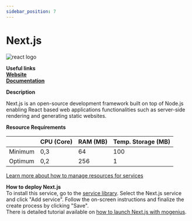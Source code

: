 ```yaml
---
sidebar_position: 7
---
```


# Next.js

![react logo](https://api.dev.mogenius.com/file/id/9edf4a14-2572-454b-ac29-29a031cb2b23)

**Useful links**  
**[Website](https://nextjs.org/)**  
**[Documentation](https://nextjs.org/docs/getting-started)**  

**Description**

Next.js is an open-source development framework built on top of Node.js enabling React based web applications functionalities such as server-side rendering and generating static websites.

**Resource Requirements**

||CPU (Core)|RAM (MB)  |Temp. Storage (MB)|
|--|--|--|--|
| Minimum | 0,3 |64| 100
| Optimum | 0,2 |256| 1

[Learn more about how to manage resources for services](./../cloud-management/resource-management.md)

**How to deploy Next.js**  
To install this service, go to the [service library](./../mogenius-platform/service-library.md). Select the Next.js service and click "Add service". Follow the on-screen instructions and finalize the create process by clicking "Save".  
There is detailed tutorial available on [how to launch Next.js with mogenius](./../tutorials/Deploy%20next.js%20to%20the%20cloud.md).
